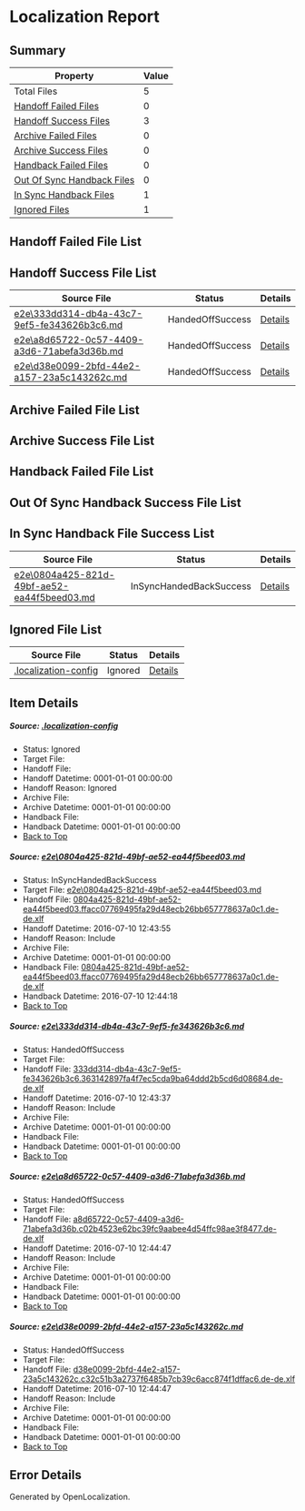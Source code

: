 # <a name='report-top'></a> Localization Report

## Summary
 Property | Value 
 -------- | ----- 
 Total Files | 5
[ Handoff Failed Files ](#handoff-failed-list)| 0
[ Handoff Success Files ](#handoff-success-list)| 3
[ Archive Failed Files ](#archive-failed-list)| 0
[ Archive Success Files ](#archive-success-list)| 0
[ Handback Failed Files ](#handback-failed-list)| 0
[ Out Of Sync Handback Files ](#outofsync-handback-success-list)| 0
[ In Sync Handback Files ](#insync-handback-success-list)| 1
[ Ignored Files ](#ignored-list)| 1

## <a name='handoff-failed-list'></a> Handoff Failed File List

## <a name='handoff-success-list'></a> Handoff Success File List
 Source File | Status | Details 
 ----------- | ------ | ------- 
 [e2e\333dd314-db4a-43c7-9ef5-fe343626b3c6.md](https://github.com/OpenLocalizationTestOrg/oltest/blob/39ebfcce85360f43e7fbcaa6eb47c905adf16e72/e2e/333dd314-db4a-43c7-9ef5-fe343626b3c6.md) | HandedOffSuccess | [Details](#8de8da99c866bdc0dbea15d5fd3942ad8064f5722)
 [e2e\a8d65722-0c57-4409-a3d6-71abefa3d36b.md](https://github.com/OpenLocalizationTestOrg/oltest/blob/21b5c715c5ab5566d357d87523f366189b2d4a42/e2e/a8d65722-0c57-4409-a3d6-71abefa3d36b.md) | HandedOffSuccess | [Details](#e07d17c466df5d6d32243c69a4b313fb5562aac13)
 [e2e\d38e0099-2bfd-44e2-a157-23a5c143262c.md](https://github.com/OpenLocalizationTestOrg/oltest/blob/21b5c715c5ab5566d357d87523f366189b2d4a42/e2e/d38e0099-2bfd-44e2-a157-23a5c143262c.md) | HandedOffSuccess | [Details](#bfd8c3e515d5cc9fb81a33544555ace9a033030a4)

## <a name='archive-failed-list'></a> Archive Failed File List

## <a name='archive-success-list'></a> Archive Success File List

## <a name='handback-failed-list'></a> Handback Failed File List

## <a name='outofsync-handback-success-list'></a> Out Of Sync Handback Success File List

## <a name='insync-handback-success-list'></a> In Sync Handback File Success List
 Source File | Status | Details 
 ----------- | ------ | ------- 
 [e2e\0804a425-821d-49bf-ae52-ea44f5beed03.md](https://github.com/OpenLocalizationTestOrg/oltest/blob/5968073f15be389f6fe696b82c29e4406689b3a6/e2e/0804a425-821d-49bf-ae52-ea44f5beed03.md) | InSyncHandedBackSuccess | [Details](#ee47e180a3b5ec2d558f8f6b184d5ddfc9a93fa51)

## <a name='ignored-list'></a> Ignored File List
 Source File | Status | Details 
 ----------- | ------ | ------- 
 [.localization-config](https://github.com/OpenLocalizationTestOrg/oltest/blob/21b5c715c5ab5566d357d87523f366189b2d4a42/.localization-config) | Ignored | [Details](#3d4f252ac210baf56311d7e97dcc2db10974dbd20)

## Item Details
##### <a name='3d4f252ac210baf56311d7e97dcc2db10974dbd20'></a> Source: [.localization-config](https://github.com/OpenLocalizationTestOrg/oltest/blob/21b5c715c5ab5566d357d87523f366189b2d4a42/.localization-config)
* Status: Ignored
* Target File: 
* Handoff File: 
* Handoff Datetime: 0001-01-01 00:00:00
* Handoff Reason: Ignored
* Archive File: 
* Archive Datetime: 0001-01-01 00:00:00
* Handback File: 
* Handback Datetime: 0001-01-01 00:00:00
* [Back to Top](#report-top)

##### <a name='ee47e180a3b5ec2d558f8f6b184d5ddfc9a93fa51'></a> Source: [e2e\0804a425-821d-49bf-ae52-ea44f5beed03.md](https://github.com/OpenLocalizationTestOrg/oltest/blob/5968073f15be389f6fe696b82c29e4406689b3a6/e2e/0804a425-821d-49bf-ae52-ea44f5beed03.md)
* Status: InSyncHandedBackSuccess
* Target File: [e2e\0804a425-821d-49bf-ae52-ea44f5beed03.md](https://github.com/OpenLocalizationTestOrg/oltest-dede-fly/blob/66b3c88d33f243258cefb4272dbf240691d02277/e2e/0804a425-821d-49bf-ae52-ea44f5beed03.md)
* Handoff File: [0804a425-821d-49bf-ae52-ea44f5beed03.ffacc07769495fa29d48ecb26bb657778637a0c1.de-de.xlf](https://github.com/OpenLocalizationTestOrg/olhandoff-e2e/blob/ac3129709bee24b147e202e9bd4fa5c0333b4f79/ol-handoff/OpenLocalizationTestOrg/oltest-dede-fly/ci/ht/0804a425-821d-49bf-ae52-ea44f5beed03.ffacc07769495fa29d48ecb26bb657778637a0c1.de-de.xlf)
* Handoff Datetime: 2016-07-10 12:43:55
* Handoff Reason: Include
* Archive File: 
* Archive Datetime: 0001-01-01 00:00:00
* Handback File: [0804a425-821d-49bf-ae52-ea44f5beed03.ffacc07769495fa29d48ecb26bb657778637a0c1.de-de.xlf](https://github.com/OpenLocalizationTestOrg/olhandback-e2e/blob/941b4a38750e4fcce7d20ac55ec6e87a10c1b46c/ol-handback/OpenLocalizationTestOrg/oltest-dede-fly/ci/ht/0804a425-821d-49bf-ae52-ea44f5beed03.ffacc07769495fa29d48ecb26bb657778637a0c1.de-de.xlf)
* Handback Datetime: 2016-07-10 12:44:18
* [Back to Top](#report-top)

##### <a name='8de8da99c866bdc0dbea15d5fd3942ad8064f5722'></a> Source: [e2e\333dd314-db4a-43c7-9ef5-fe343626b3c6.md](https://github.com/OpenLocalizationTestOrg/oltest/blob/39ebfcce85360f43e7fbcaa6eb47c905adf16e72/e2e/333dd314-db4a-43c7-9ef5-fe343626b3c6.md)
* Status: HandedOffSuccess
* Target File: 
* Handoff File: [333dd314-db4a-43c7-9ef5-fe343626b3c6.363142897fa4f7ec5cda9ba64ddd2b5cd6d08684.de-de.xlf](https://github.com/OpenLocalizationTestOrg/olhandoff-e2e/blob/f3d57ec092f203ca2878e1991842d9f923884ca2/ol-handoff/OpenLocalizationTestOrg/oltest-dede-fly/ci/ht/333dd314-db4a-43c7-9ef5-fe343626b3c6.363142897fa4f7ec5cda9ba64ddd2b5cd6d08684.de-de.xlf)
* Handoff Datetime: 2016-07-10 12:43:37
* Handoff Reason: Include
* Archive File: 
* Archive Datetime: 0001-01-01 00:00:00
* Handback File: 
* Handback Datetime: 0001-01-01 00:00:00
* [Back to Top](#report-top)

##### <a name='e07d17c466df5d6d32243c69a4b313fb5562aac13'></a> Source: [e2e\a8d65722-0c57-4409-a3d6-71abefa3d36b.md](https://github.com/OpenLocalizationTestOrg/oltest/blob/21b5c715c5ab5566d357d87523f366189b2d4a42/e2e/a8d65722-0c57-4409-a3d6-71abefa3d36b.md)
* Status: HandedOffSuccess
* Target File: 
* Handoff File: [a8d65722-0c57-4409-a3d6-71abefa3d36b.c02b4523e62bc39fc9aabee4d54ffc98ae3f8477.de-de.xlf](https://github.com/OpenLocalizationTestOrg/olhandoff-e2e/blob/c93c0759c1114f0a637a5b0808c9be5ed49681e6/ol-handoff/OpenLocalizationTestOrg/oltest-dede-fly/ci/ht/a8d65722-0c57-4409-a3d6-71abefa3d36b.c02b4523e62bc39fc9aabee4d54ffc98ae3f8477.de-de.xlf)
* Handoff Datetime: 2016-07-10 12:44:47
* Handoff Reason: Include
* Archive File: 
* Archive Datetime: 0001-01-01 00:00:00
* Handback File: 
* Handback Datetime: 0001-01-01 00:00:00
* [Back to Top](#report-top)

##### <a name='bfd8c3e515d5cc9fb81a33544555ace9a033030a4'></a> Source: [e2e\d38e0099-2bfd-44e2-a157-23a5c143262c.md](https://github.com/OpenLocalizationTestOrg/oltest/blob/21b5c715c5ab5566d357d87523f366189b2d4a42/e2e/d38e0099-2bfd-44e2-a157-23a5c143262c.md)
* Status: HandedOffSuccess
* Target File: 
* Handoff File: [d38e0099-2bfd-44e2-a157-23a5c143262c.c32c51b3a2737f6485b7cb39c6acc874f1dffac6.de-de.xlf](https://github.com/OpenLocalizationTestOrg/olhandoff-e2e/blob/c93c0759c1114f0a637a5b0808c9be5ed49681e6/ol-handoff/OpenLocalizationTestOrg/oltest-dede-fly/ci/ht/d38e0099-2bfd-44e2-a157-23a5c143262c.c32c51b3a2737f6485b7cb39c6acc874f1dffac6.de-de.xlf)
* Handoff Datetime: 2016-07-10 12:44:47
* Handoff Reason: Include
* Archive File: 
* Archive Datetime: 0001-01-01 00:00:00
* Handback File: 
* Handback Datetime: 0001-01-01 00:00:00
* [Back to Top](#report-top)


## Error Details

Generated by OpenLocalization.
